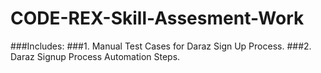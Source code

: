 # CODE-REX-Skill-Assesment-Work
###Includes:
###1.  Manual Test Cases for Daraz Sign Up Process.
###2.  Daraz Signup Process Automation Steps. 
